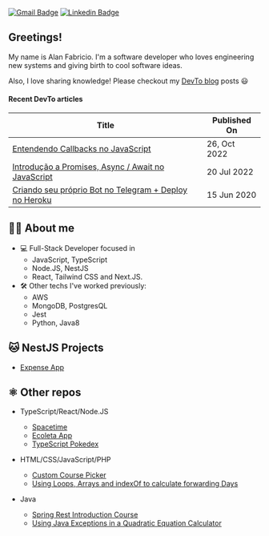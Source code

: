 [![Gmail Badge](https://img.shields.io/badge/-Gmail-c14438?style=for-the-badge&logo=Gmail&logoColor=white&link=mailto:alanpfabricio@gmail.com)](mailto:alanpfabricio@gmail.com)
[![Linkedin Badge](https://img.shields.io/badge/-LinkedIn-blue?style=for-the-badge&logo=Linkedin&logoColor=white&link=https://www.linkedin.com/in/alantsx/)](https://www.linkedin.com/in/alantsx/)

## Greetings!

My name is Alan Fabricio. I'm a software developer who loves engineering new systems and giving birth to cool software ideas.

Also, I love sharing knowledge! Please checkout my [DevTo blog](https://dev.to/alanfabricio) posts 😃

#### Recent DevTo articles

| Title | Published On |
| ----- | ------------ |
| [Entendendo Callbacks no JavaScript](https://dev.to/alanfabricio/entendendo-callbacks-no-javascript-28e0) | 26, Oct 2022 |
| [Introdução a Promises, Async / Await no JavaScript](https://dev.to/alanfabricio/introducao-a-promises-async-await-no-javascript-4pjm) | 20 Jul 2022 |
| [Criando seu próprio Bot no Telegram + Deploy no Heroku](https://dev.to/alanfabricio/bottelegram-pt-1-criando-seu-proprio-bot-no-telegram-usando-nodejs-deploy-na-nuvem-via-heroku-4ig8) | 15 Jun 2020 |

## 👦🏽 About me 
- 💻 Full-Stack Developer focused in
    - JavaScript, TypeScript
    - Node.JS, NestJS
    - React, Tailwind CSS and Next.JS.
- 🛠 Other techs I've worked previously:
    - AWS
    - MongoDB, PostgresQL
    - Jest
    - Python, Java8

## 🐱 NestJS Projects
- [Expense App](https://github.com/alantsx/expense-app)

## ⚛️ Other repos
- TypeScript/React/Node.JS
    - [Spacetime](https://github.com/alantsx/NLW-spacetime)
    - [Ecoleta App](https://github.com/alantsx/Ecoleta-app)
    - [TypeScript Pokedex](https://github.com/alantsx/TypeScript-Pokedex)
    
- HTML/CSS/JavaScript/PHP
    - [Custom Course Picker](https://github.com/alantsx/Custom-Course-Picker)
    - [Using Loops, Arrays and indexOf to calculate forwarding Days](https://github.com/alantsx/diaSemana)
 
- Java
    - [Spring Rest Introduction Course](https://github.com/alantsx/spring-rest-bootcamp)
    - [Using Java Exceptions in a Quadratic Equation Calculator](https://github.com/alantsx/equacaoSegundoGrau)